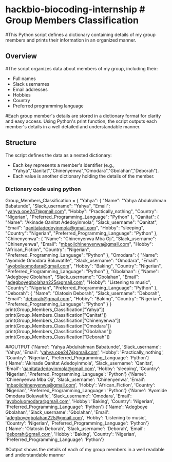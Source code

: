# hackbio-biocoding-internship # Group Members Classification

#This Python script defines a dictionary containing details of my group members and prints their information in an organized manner.

## Overview
#The script organizes data about members of my group, including their:
- Full names
- Slack usernames
- Email addresses
- Hobbies
- Country
- Preferred programming language

#Each group member's details are stored in a dictionary format for clarity and easy access. Using Python's print function, the script outputs each member's details in a well detailed and understandable manner.

## Structure
The script defines the data as a nested dictionary:
- Each key represents a member's identifier (e.g., "Yahya","Qanitat","Chinenyenwa","Omodara","Gbolahan","Deborah").
- Each value is another dictionary holding the details of the member.

### Dictionary code using python
Group_Members_Classification = {
"Yahya": {
    "Name": "Yahya Abdulrahman Babatunde",
    "Slack_username": "Yahya",
    "Email": "yahya.ope247@gmail.com",
    "Hobby": "Practically_nothing",
    "Country": "Nigerian",
    "Preferred_Programming_Language": "Python"
},
"Qanitat": {
    "Name": "Akinade Qanitat Adedoyinmola",
    "Slack_username": "Qanitat",
    "Email": "qanitatadedoyinmola@gmail.com",
    "Hobby": "sleeping",
    "Country": "Nigerian",
    "Preferred_Programming_Language": "Python"
},
"Chinenyenwa": {
    "Name": "Chinenyenwa Mba Oji", 
    "Slack_username": "Chinenyenwa",
    "Email": "mbaojichinenyenwa@gmail.com",
    "Hobby": "African_Fiction",
    "Country": "Nigerian",
    "Preferred_Programming_Language": "Python"
},
"Omodara": {
    "Name": "Ayomide Omodara Boluwatife", 
    "Slack_username": "Omodara",
    "Email": "ayoboluomodara@gmail.com",
    "Hobby": "Baking",
    "Country": "Nigerian",
    "Preferred_Programming_Language": "Python"
},
"Gbolahan": {
    "Name": "Adegboye Gbolahan", 
    "Slack_username": "Gbolahan",
    "Email": "adegboyegbolahan225@gmail.com",
    "Hobby": "Listening to music",
    "Country": "Nigerian",
    "Preferred_Programming_Language": "Python"
},
"Deborah": {
    "Name": "Olatosin Deborah", 
    "Slack_username": "Deborah",
    "Email": "deborah@gmail.com",
    "Hobby": "Baking",
    "Country": "Nigerian",
    "Preferred_Programming_Language": "Python"
}
}
print(Group_Members_Classification["Yahya"])
print(Group_Members_Classification["Qanitat"])
print(Group_Members_Classification["Chinenyenwa"])
print(Group_Members_Classification["Omodara"])
print(Group_Members_Classification["Gbolahan"])
print(Group_Members_Classification["Deborah"])

##OUTPUT
{'Name': 'Yahya Abdulrahman Babatunde', 'Slack_username': 'Yahya', 'Email': 'yahya.ope247@gmail.com', 'Hobby': 'Practically_nothing', 'Country': 'Nigerian', 'Preferred_Programming_Language': 'Python'}
{'Name': 'Akinade Qanitat Adedoyinmola', 'Slack_username': 'Qanitat', 'Email': 'qanitatadedoyinmola@gmail.com', 'Hobby': 'sleeping', 'Country': 'Nigerian', 'Preferred_Programming_Language': 'Python'}
{'Name': 'Chinenyenwa Mba Oji', 'Slack_username': 'Chinenyenwa', 'Email': 'mbaojichinenyenwa@gmail.com', 'Hobby': 'African_Fiction', 'Country': 'Nigerian', 'Preferred_Programming_Language': 'Python'}
{'Name': 'Ayomide Omodara Boluwatife', 'Slack_username': 'Omodara', 'Email': 'ayoboluomodara@gmail.com', 'Hobby': 'Baking', 'Country': 'Nigerian', 'Preferred_Programming_Language': 'Python'}
{'Name': 'Adegboye Gbolahan', 'Slack_username': 'Gbolahan', 'Email': 'adegboyegbolahan225@gmail.com', 'Hobby': 'Listening to music', 'Country': 'Nigerian', 'Preferred_Programming_Language': 'Python'}
{'Name': 'Olatosin Deborah', 'Slack_username': 'Deborah', 'Email': 'deborah@gmail.com', 'Hobby': 'Baking', 'Country': 'Nigerian', 'Preferred_Programming_Language': 'Python'}

#Output shows the details of each of my group members in a well readable and understandable manner
